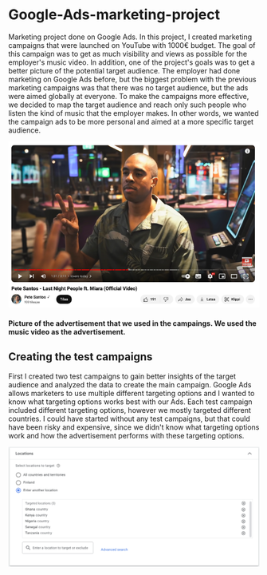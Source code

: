 # Google-Ads-marketing-project
Marketing project done on Google Ads. In this project, I created marketing campaigns that were launched on YouTube with 1000€ budget. 
The goal of this campaign was to get as much visibility and views as possible for the employer's music video. In addition, one of the project's goals was to get a better picture of the potential target audience. The employer had done marketing on Google Ads before, but the biggest problem with the previous marketing campaigns was that there was no target audience, but the ads were aimed globally at everyone. To make the campaigns more effective, we decided to map the target audience and reach only such people who listen the kind of music that the employer makes. In other words, we wanted the campaign ads to be more personal and aimed at a more specific target audience.

![fig.1.](/Project-images/Ad.png)

#### Picture of the advertisement that we used in the campaings. We used the music video as the advertisement.


## Creating the test campaigns

First I created two test campaigns to gain better insights of the target audience and analyzed the data to create the main campaign.  Google Ads allows marketers to use multiple different targeting options and I wanted to know what targeting options works best with our Ads. Each  test campaign included different targeting options, however we mostly targeted different countries. I could have started without any test campaigns, but that could have been risky and expensive, since we didn't know what targeting options work and how the advertisement performs with these targeting options. 


![fig.2.](/Project-images/targeting1.1.png)

